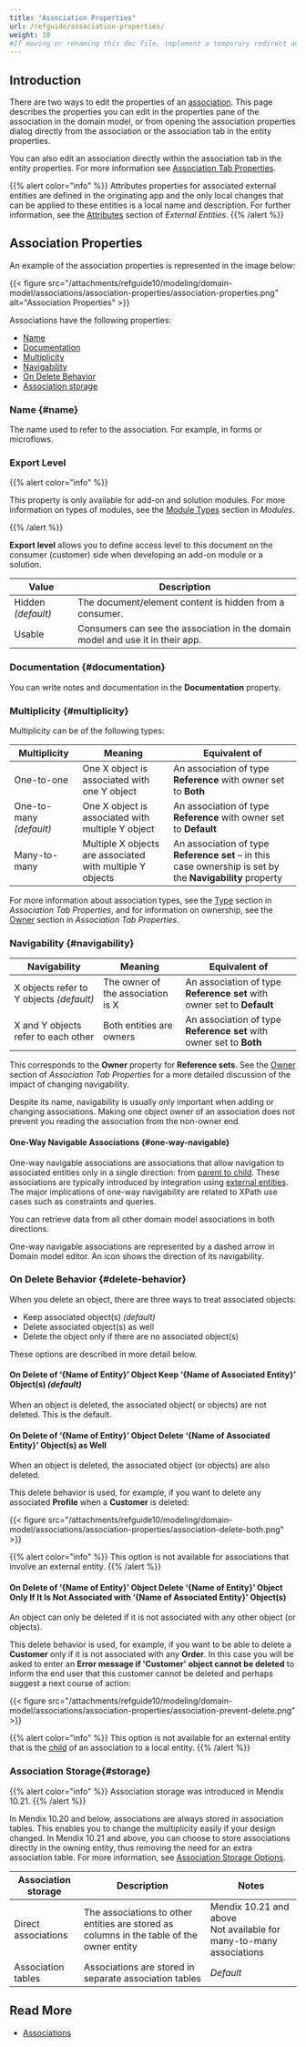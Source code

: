 ```yaml
---
title: "Association Properties"
url: /refguide/association-properties/
weight: 10
#If moving or renaming this doc file, implement a temporary redirect and let the respective team know they should update the URL in the product. See Mapping to Products for more details.
---
```


## Introduction

There are two ways to edit the properties of an [association](/refguide/associations/). This page describes the properties you can edit in the properties pane of the association in the domain model, or from opening the association properties dialog directly from the association or the association tab in the entity properties.

You can also edit an association directly within the association tab in the entity properties. For more information see [Association Tab Properties](/refguide/association-member-properties/).

{{% alert color="info" %}}
Attributes properties for associated external entities are defined in the originating app and the only local changes that can be applied to these entities is a local name and description. For further information, see the [Attributes](/refguide/external-entities/#attributes) section of *External Entities*.
{{% /alert %}}

## Association Properties

An example of the association properties is represented in the image below:

{{< figure src="/attachments/refguide10/modeling/domain-model/associations/association-properties/association-properties.png" alt="Association Properties" >}}

Associations have the following properties:

* [Name](#name) 
* [Documentation](#documentation)
* [Multiplicity](#multiplicity)
* [Navigability](#navigability)
* [On Delete Behavior](#delete-behavior)
* [Association storage](#storage)

### Name {#name}

The name used to refer to the association. For example, in forms or microflows.

### Export Level 

{{% alert color="info" %}}

This property is only available for add-on and solution modules. For more information on types of modules, see the [Module Types](/refguide/modules/#module-types) section in *Modules*. 

{{% /alert %}}

**Export level** allows you to define access level to this document on the consumer (customer) side when developing an add-on module or a solution. 

| Value              | Description                                                  |
| ------------------ | ------------------------------------------------------------ |
| Hidden *(default)* | The document/element content is hidden from a consumer.      |
| Usable             | Consumers can see the association in the domain model and use it in their app. |

### Documentation {#documentation}

You can write notes and documentation in the **Documentation** property.

### Multiplicity {#multiplicity}

Multiplicity can be of the following types:

| Multiplicity | Meaning | Equivalent of |
| --- | --- | --- |
| One-to-one | One X object is associated with one Y object | An association of type **Reference** with owner set to **Both** |
| One-to-many *(default)*| One X object is associated with multiple Y object | An association of type **Reference** with owner set to **Default** |
| Many-to-many | Multiple X objects are associated with multiple Y objects |  An association of type **Reference set** – in this case ownership is set by the **Navigability** property |

For more information about association types, see the [Type](/refguide/association-member-properties/#type) section in *Association Tab Properties*, and for information on ownership, see the [Owner](/refguide/association-member-properties/#owner) section in *Association Tab Properties*.

### Navigability {#navigability}

| Navigability | Meaning | Equivalent of |
| --- | --- | --- |
| X objects refer to Y objects *(default)* | The owner of the association is X | An association of type **Reference set** with owner set to **Default** |
| X and Y objects refer to each other | Both entities are owners | An association of type **Reference set** with owner set to **Both** |

This corresponds to the **Owner** property for **Reference sets**. See the [Owner](/refguide/association-member-properties/#owner) section of *Association Tab Properties* for a more detailed discussion of the impact of changing navigability.

Despite its name, navigability is usually only important when adding or changing associations. Making one object owner of an association does not prevent you reading the association from the non-owner end.

#### One-Way Navigable Associations {#one-way-navigable}

One-way navigable associations are associations that allow navigation to associated entities only in a single direction: from [parent to child](/refguide/association-member-properties/#parent-child). These associations are typically introduced by integration using [external entities](/refguide/external-entities/#associations). The major implications of one-way navigability are related to XPath use cases such as constraints and queries.

You can retrieve data from all other domain model associations in both directions.

One-way navigable associations are represented by a dashed arrow in Domain model editor. An icon shows the direction of its navigability.

### On Delete Behavior {#delete-behavior}

When you delete an object, there are three ways to treat associated objects:

* Keep associated object(s) *(default)*
* Delete associated object(s) as well
* Delete the object only if there are no associated object(s)

These options are described in more detail below.

#### On Delete of ‘{Name of Entity}’ Object Keep ‘{Name of Associated Entity}’ Object(s) *(default)*

When an object is deleted, the associated object( or objects) are not deleted. This is the default.

#### On Delete of ‘{Name of Entity}’ Object Delete ‘{Name of Associated Entity}’ Object(s) as Well

When an object is deleted, the associated object (or objects) are also deleted.

This delete behavior is used, for example, if you want to delete any associated **Profile** when a **Customer** is deleted:

{{< figure src="/attachments/refguide10/modeling/domain-model/associations/association-properties/association-delete-both.png" >}}

{{% alert color="info" %}}
This option is not available for associations that involve an external entity.
{{% /alert %}}

#### On Delete of ‘{Name of Entity}’ Object Delete ‘{Name of Entity}’ Object Only If It Is Not Associated with ‘{Name of Associated Entity}’ Object(s)

An object can only be deleted if it is not associated with any other object (or objects).

This delete behavior is used, for example, if you want to be able to delete a **Customer** only if it is not associated with any **Order**. In this case you will be asked to enter an **Error message if 'Customer' object cannot be deleted** to inform the end user that this customer cannot be deleted and perhaps suggest a next course of action:

{{< figure src="/attachments/refguide10/modeling/domain-model/associations/association-properties/association-prevent-delete.png" >}}

{{% alert color="info" %}}
This option is not available for an external entity that is the [child](/refguide/association-member-properties/#parent-child) of an association to a local entity.
{{% /alert %}}

### Association Storage{#storage}

{{% alert color="info" %}}
Association storage was introduced in Mendix 10.21.
{{% /alert %}}

In Mendix 10.20 and below, associations are always stored in association tables. This enables you to change the multiplicity easily if your design changed. In Mendix 10.21 and above, you can choose to store associations directly in the owning entity, thus removing the need for an extra association table. For more information, see [Association Storage Options](/refguide/association-storage/).

| Association storage | Description | Notes |
| --- | --- | --- |
| Direct associations | The associations to other entities are stored as columns in the table of the owner entity | Mendix 10.21 and above<br />Not available for many-to-many associations |
| Association tables | Associations are stored in separate association tables | *Default*

## Read More

* [Associations](/refguide/associations/)
